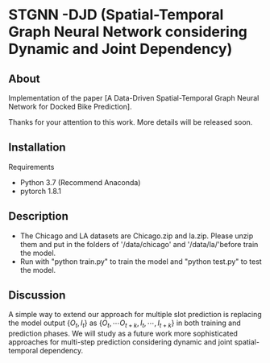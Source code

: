 # STGNN -DJD (Spatial-Temporal Graph Neural Network considering Dynamic and Joint Dependency)

## About
Implementation of the paper [A Data-Driven Spatial-Temporal Graph Neural Network for Docked Bike Prediction].

Thanks for your attention to this work. More details will be released soon.

## Installation
Requirements

 - Python 3.7 (Recommend Anaconda)
 - pytorch 1.8.1

## Description

  - The Chicago and LA datasets are Chicago.zip and la.zip. Please unzip them and put in the folders of '/data/chicago' and '/data/la/'before train the model.
  - Run with "python train.py" to train the model and "python test.py" to test the model.

## Discussion

A simple way to extend our approach for multiple slot prediction is replacing the model output $\{O_t, I_t\}$ as $\{O_t, \cdots O_{t+k}, {I_t, \cdots, I_{t+k}}\}$ in both training and prediction phases. We will study as a future work more sophisticated approaches for multi-step prediction considering dynamic and joint spatial-temporal dependency.
